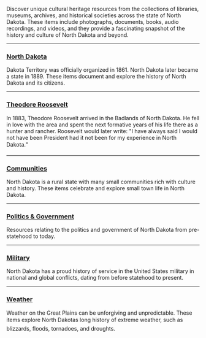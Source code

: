 Discover unique cultural heritage resources from the collections of libraries, museums, archives, and historical societies across the state of North Dakota. These items include photographs, documents, books, audio recordings, and videos, and they provide a fascinating snapshot of the history and culture of North Dakota and beyond. 

--- 
### [North Dakota](/search?q=north+dakota)
Dakota Territory was officially organized in 1861. North Dakota later became a state in 1889. These items document and explore the history of North Dakota and its citizens.

---
### [Theodore Roosevelt](/search?q=%22Theodore+Roosevelt%22+OR+%22Roosevelt,+Theodore,+1858-1919%22)
In 1883, Theodore Roosevelt arrived in the Badlands of North Dakota. He fell in love with the area and spent the next formative years of his life there as a hunter and rancher. Roosevelt would later write: "I have always said I would not have been President had it not been for my experience in North Dakota."

---
### [Communities](/search?q=%22City+%26+Town+Life%22+OR+%22North+Dakota+County+and+Town+Histories+Collection%22+OR+%22North+Dakota+Atlases+and+Plat+Books%22)
North Dakota is a rural state with many small communities rich with culture and history. These items celebrate and explore small town life in North Dakota.

---
### [Politics & Government](/search?q=%22Politics%20%26%20Government%22)
Resources relating to the politics and government of North Dakota from pre-statehood to today. 

---
### [Military](/search?q=Military)
North Dakota has a proud history of service in the United States military in national and global conflicts, dating from before statehood to present.  

---
### [Weather](/search?q=Weather*%20OR%20blizzard*%20OR%20blizzards*%20OR%20floods*%20OR%20tornado*%20OR%20tornadoes*%20OR%20drought*%20OR%20droughts*%20OR%20winter*%20OR%20snow*)
Weather on the Great Plains can be unforgiving and unpredictable. These items explore North Dakotas long history of extreme weather, such as blizzards, floods, tornadoes, and droughts.  